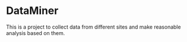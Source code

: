 # DataMiner
This is a project to collect data from different sites and make reasonable analysis based on them.
